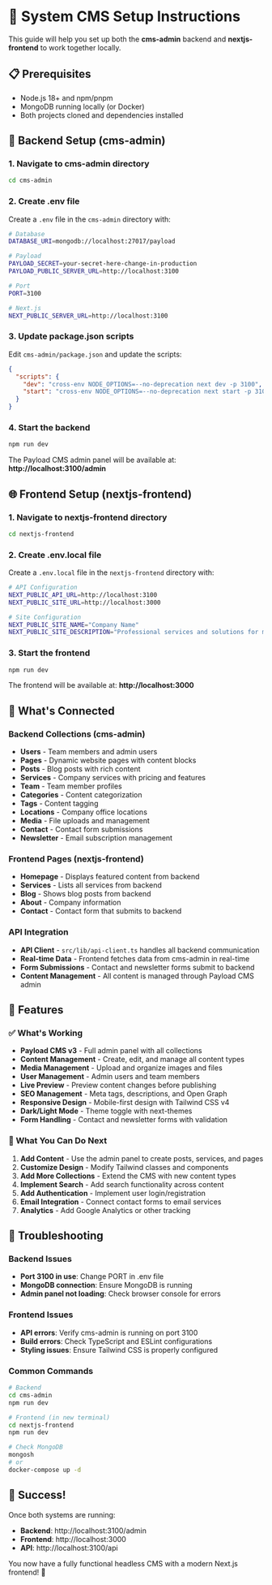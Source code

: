 # 🚀 System CMS Setup Instructions

This guide will help you set up both the **cms-admin** backend and **nextjs-frontend** to work together locally.

## 📋 Prerequisites

- Node.js 18+ and npm/pnpm
- MongoDB running locally (or Docker)
- Both projects cloned and dependencies installed

## 🔧 Backend Setup (cms-admin)

### 1. Navigate to cms-admin directory
```bash
cd cms-admin
```

### 2. Create .env file
Create a `.env` file in the `cms-admin` directory with:
```bash
# Database
DATABASE_URI=mongodb://localhost:27017/payload

# Payload
PAYLOAD_SECRET=your-secret-here-change-in-production
PAYLOAD_PUBLIC_SERVER_URL=http://localhost:3100

# Port
PORT=3100

# Next.js
NEXT_PUBLIC_SERVER_URL=http://localhost:3100
```

### 3. Update package.json scripts
Edit `cms-admin/package.json` and update the scripts:
```json
{
  "scripts": {
    "dev": "cross-env NODE_OPTIONS=--no-deprecation next dev -p 3100",
    "start": "cross-env NODE_OPTIONS=--no-deprecation next start -p 3100"
  }
}
```

### 4. Start the backend
```bash
npm run dev
```

The Payload CMS admin panel will be available at: **http://localhost:3100/admin**

## 🌐 Frontend Setup (nextjs-frontend)

### 1. Navigate to nextjs-frontend directory
```bash
cd nextjs-frontend
```

### 2. Create .env.local file
Create a `.env.local` file in the `nextjs-frontend` directory with:
```bash
# API Configuration
NEXT_PUBLIC_API_URL=http://localhost:3100
NEXT_PUBLIC_SITE_URL=http://localhost:3000

# Site Configuration
NEXT_PUBLIC_SITE_NAME="Company Name"
NEXT_PUBLIC_SITE_DESCRIPTION="Professional services and solutions for modern businesses"
```

### 3. Start the frontend
```bash
npm run dev
```

The frontend will be available at: **http://localhost:3000**

## 🔗 What's Connected

### Backend Collections (cms-admin)
- **Users** - Team members and admin users
- **Pages** - Dynamic website pages with content blocks
- **Posts** - Blog posts with rich content
- **Services** - Company services with pricing and features
- **Team** - Team member profiles
- **Categories** - Content categorization
- **Tags** - Content tagging
- **Locations** - Company office locations
- **Media** - File uploads and management
- **Contact** - Contact form submissions
- **Newsletter** - Email subscription management

### Frontend Pages (nextjs-frontend)
- **Homepage** - Displays featured content from backend
- **Services** - Lists all services from backend
- **Blog** - Shows blog posts from backend
- **About** - Company information
- **Contact** - Contact form that submits to backend

### API Integration
- **API Client** - `src/lib/api-client.ts` handles all backend communication
- **Real-time Data** - Frontend fetches data from cms-admin in real-time
- **Form Submissions** - Contact and newsletter forms submit to backend
- **Content Management** - All content is managed through Payload CMS admin

## 🎯 Features

### ✅ What's Working
- **Payload CMS v3** - Full admin panel with all collections
- **Content Management** - Create, edit, and manage all content types
- **Media Management** - Upload and organize images and files
- **User Management** - Admin users and team members
- **Live Preview** - Preview content changes before publishing
- **SEO Management** - Meta tags, descriptions, and Open Graph
- **Responsive Design** - Mobile-first design with Tailwind CSS v4
- **Dark/Light Mode** - Theme toggle with next-themes
- **Form Handling** - Contact and newsletter forms with validation

### 🚧 What You Can Do Next
1. **Add Content** - Use the admin panel to create posts, services, and pages
2. **Customize Design** - Modify Tailwind classes and components
3. **Add More Collections** - Extend the CMS with new content types
4. **Implement Search** - Add search functionality across content
5. **Add Authentication** - Implement user login/registration
6. **Email Integration** - Connect contact forms to email services
7. **Analytics** - Add Google Analytics or other tracking

## 🐛 Troubleshooting

### Backend Issues
- **Port 3100 in use**: Change PORT in .env file
- **MongoDB connection**: Ensure MongoDB is running
- **Admin panel not loading**: Check browser console for errors

### Frontend Issues
- **API errors**: Verify cms-admin is running on port 3100
- **Build errors**: Check TypeScript and ESLint configurations
- **Styling issues**: Ensure Tailwind CSS is properly configured

### Common Commands
```bash
# Backend
cd cms-admin
npm run dev

# Frontend (in new terminal)
cd nextjs-frontend
npm run dev

# Check MongoDB
mongosh
# or
docker-compose up -d
```

## 🎉 Success!

Once both systems are running:
- **Backend**: http://localhost:3100/admin
- **Frontend**: http://localhost:3000
- **API**: http://localhost:3100/api

You now have a fully functional headless CMS with a modern Next.js frontend! 🚀
